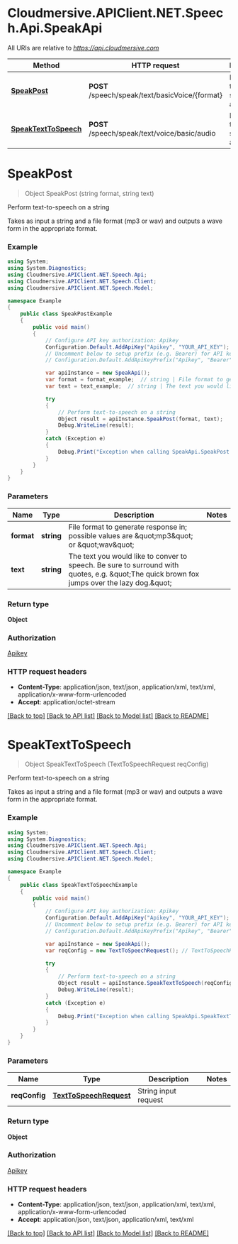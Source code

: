 # Cloudmersive.APIClient.NET.Speech.Api.SpeakApi

All URIs are relative to *https://api.cloudmersive.com*

Method | HTTP request | Description
------------- | ------------- | -------------
[**SpeakPost**](SpeakApi.md#speakpost) | **POST** /speech/speak/text/basicVoice/{format} | Perform text-to-speech on a string
[**SpeakTextToSpeech**](SpeakApi.md#speaktexttospeech) | **POST** /speech/speak/text/voice/basic/audio | Perform text-to-speech on a string


<a name="speakpost"></a>
# **SpeakPost**
> Object SpeakPost (string format, string text)

Perform text-to-speech on a string

Takes as input a string and a file format (mp3 or wav) and outputs a wave form in the appropriate format.

### Example
```csharp
using System;
using System.Diagnostics;
using Cloudmersive.APIClient.NET.Speech.Api;
using Cloudmersive.APIClient.NET.Speech.Client;
using Cloudmersive.APIClient.NET.Speech.Model;

namespace Example
{
    public class SpeakPostExample
    {
        public void main()
        {
            // Configure API key authorization: Apikey
            Configuration.Default.AddApiKey("Apikey", "YOUR_API_KEY");
            // Uncomment below to setup prefix (e.g. Bearer) for API key, if needed
            // Configuration.Default.AddApiKeyPrefix("Apikey", "Bearer");

            var apiInstance = new SpeakApi();
            var format = format_example;  // string | File format to generate response in; possible values are \"mp3\" or \"wav\"
            var text = text_example;  // string | The text you would like to conver to speech.  Be sure to surround with quotes, e.g. \"The quick brown fox jumps over the lazy dog.\"

            try
            {
                // Perform text-to-speech on a string
                Object result = apiInstance.SpeakPost(format, text);
                Debug.WriteLine(result);
            }
            catch (Exception e)
            {
                Debug.Print("Exception when calling SpeakApi.SpeakPost: " + e.Message );
            }
        }
    }
}
```

### Parameters

Name | Type | Description  | Notes
------------- | ------------- | ------------- | -------------
 **format** | **string**| File format to generate response in; possible values are \&quot;mp3\&quot; or \&quot;wav\&quot; | 
 **text** | **string**| The text you would like to conver to speech.  Be sure to surround with quotes, e.g. \&quot;The quick brown fox jumps over the lazy dog.\&quot; | 

### Return type

**Object**

### Authorization

[Apikey](../README.md#Apikey)

### HTTP request headers

 - **Content-Type**: application/json, text/json, application/xml, text/xml, application/x-www-form-urlencoded
 - **Accept**: application/octet-stream

[[Back to top]](#) [[Back to API list]](../README.md#documentation-for-api-endpoints) [[Back to Model list]](../README.md#documentation-for-models) [[Back to README]](../README.md)

<a name="speaktexttospeech"></a>
# **SpeakTextToSpeech**
> Object SpeakTextToSpeech (TextToSpeechRequest reqConfig)

Perform text-to-speech on a string

Takes as input a string and a file format (mp3 or wav) and outputs a wave form in the appropriate format.

### Example
```csharp
using System;
using System.Diagnostics;
using Cloudmersive.APIClient.NET.Speech.Api;
using Cloudmersive.APIClient.NET.Speech.Client;
using Cloudmersive.APIClient.NET.Speech.Model;

namespace Example
{
    public class SpeakTextToSpeechExample
    {
        public void main()
        {
            // Configure API key authorization: Apikey
            Configuration.Default.AddApiKey("Apikey", "YOUR_API_KEY");
            // Uncomment below to setup prefix (e.g. Bearer) for API key, if needed
            // Configuration.Default.AddApiKeyPrefix("Apikey", "Bearer");

            var apiInstance = new SpeakApi();
            var reqConfig = new TextToSpeechRequest(); // TextToSpeechRequest | String input request

            try
            {
                // Perform text-to-speech on a string
                Object result = apiInstance.SpeakTextToSpeech(reqConfig);
                Debug.WriteLine(result);
            }
            catch (Exception e)
            {
                Debug.Print("Exception when calling SpeakApi.SpeakTextToSpeech: " + e.Message );
            }
        }
    }
}
```

### Parameters

Name | Type | Description  | Notes
------------- | ------------- | ------------- | -------------
 **reqConfig** | [**TextToSpeechRequest**](TextToSpeechRequest.md)| String input request | 

### Return type

**Object**

### Authorization

[Apikey](../README.md#Apikey)

### HTTP request headers

 - **Content-Type**: application/json, text/json, application/xml, text/xml, application/x-www-form-urlencoded
 - **Accept**: application/json, text/json, application/xml, text/xml

[[Back to top]](#) [[Back to API list]](../README.md#documentation-for-api-endpoints) [[Back to Model list]](../README.md#documentation-for-models) [[Back to README]](../README.md)

